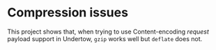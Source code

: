 # Compression issues

This project shows that, when trying to use Content-encoding *request* payload support in Undertow, `gzip` works well but `deflate` does not. 
